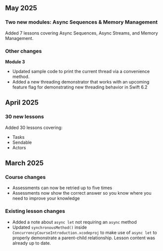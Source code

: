 ## May 2025
### Two new modules: Async Sequences & Memory Management
Added 7 lessons covering Async Sequences, Async Streams, and Memory Management.

### Other changes
**Module 3**
- Updated sample code to print the current thread via a convenience method.
- Added a new threading demonstrator that works with an upcoming feature flag for demonstrating new threading behavior in Swift 6.2


## April 2025
### 30 new lessons
Added 30 lessons covering:

- Tasks
- Sendable
- Actors

## March 2025

### Course changes
- Assessments can now be retried up to five times
- Assessments now show the correct answer so you know where you need to improve your knowledge

### Existing lesson changes
- Added a note about `async let` not requiring an `async` method
- Updated `synchronousMethod()` inside `ConcurrencyCourseIntroduction.xcodeproj` to make use of `async let` to properly demonstrate a parent-child relationship. Lesson content was already up to date.